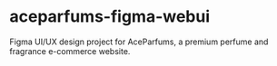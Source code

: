 # aceparfums-figma-webui
Figma UI/UX design project for AceParfums, a premium perfume and fragrance e-commerce website.
